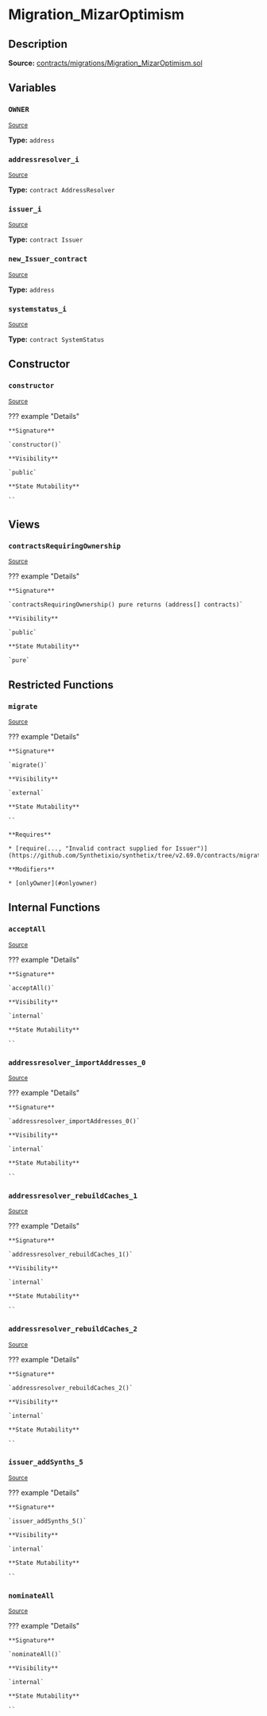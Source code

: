 # Migration_MizarOptimism

## Description

**Source:** [contracts/migrations/Migration_MizarOptimism.sol](https://github.com/Synthetixio/synthetix/tree/v2.69.0/contracts/migrations/Migration_MizarOptimism.sol)

## Variables

### `OWNER`

<sub>[Source](https://github.com/Synthetixio/synthetix/tree/v2.69.0/contracts/migrations/Migration_MizarOptimism.sol#L16)</sub>

**Type:** `address`

### `addressresolver_i`

<sub>[Source](https://github.com/Synthetixio/synthetix/tree/v2.69.0/contracts/migrations/Migration_MizarOptimism.sol#L23)</sub>

**Type:** `contract AddressResolver`

### `issuer_i`

<sub>[Source](https://github.com/Synthetixio/synthetix/tree/v2.69.0/contracts/migrations/Migration_MizarOptimism.sol#L27)</sub>

**Type:** `contract Issuer`

### `new_Issuer_contract`

<sub>[Source](https://github.com/Synthetixio/synthetix/tree/v2.69.0/contracts/migrations/Migration_MizarOptimism.sol#L34)</sub>

**Type:** `address`

### `systemstatus_i`

<sub>[Source](https://github.com/Synthetixio/synthetix/tree/v2.69.0/contracts/migrations/Migration_MizarOptimism.sol#L25)</sub>

**Type:** `contract SystemStatus`

## Constructor

### `constructor`

<sub>[Source](https://github.com/Synthetixio/synthetix/tree/v2.69.0/contracts/migrations/Migration_MizarOptimism.sol#L36)</sub>

??? example "Details"

    **Signature**

    `constructor()`

    **Visibility**

    `public`

    **State Mutability**

    ``

## Views

### `contractsRequiringOwnership`

<sub>[Source](https://github.com/Synthetixio/synthetix/tree/v2.69.0/contracts/migrations/Migration_MizarOptimism.sol#L38)</sub>

??? example "Details"

    **Signature**

    `contractsRequiringOwnership() pure returns (address[] contracts)`

    **Visibility**

    `public`

    **State Mutability**

    `pure`

## Restricted Functions

### `migrate`

<sub>[Source](https://github.com/Synthetixio/synthetix/tree/v2.69.0/contracts/migrations/Migration_MizarOptimism.sol#L45)</sub>

??? example "Details"

    **Signature**

    `migrate()`

    **Visibility**

    `external`

    **State Mutability**

    ``

    **Requires**

    * [require(..., "Invalid contract supplied for Issuer")](https://github.com/Synthetixio/synthetix/tree/v2.69.0/contracts/migrations/Migration_MizarOptimism.sol#L46)

    **Modifiers**

    * [onlyOwner](#onlyowner)

## Internal Functions

### `acceptAll`

<sub>[Source](https://github.com/Synthetixio/synthetix/tree/v2.69.0/contracts/migrations/Migration_MizarOptimism.sol#L70)</sub>

??? example "Details"

    **Signature**

    `acceptAll()`

    **Visibility**

    `internal`

    **State Mutability**

    ``

### `addressresolver_importAddresses_0`

<sub>[Source](https://github.com/Synthetixio/synthetix/tree/v2.69.0/contracts/migrations/Migration_MizarOptimism.sol#L84)</sub>

??? example "Details"

    **Signature**

    `addressresolver_importAddresses_0()`

    **Visibility**

    `internal`

    **State Mutability**

    ``

### `addressresolver_rebuildCaches_1`

<sub>[Source](https://github.com/Synthetixio/synthetix/tree/v2.69.0/contracts/migrations/Migration_MizarOptimism.sol#L95)</sub>

??? example "Details"

    **Signature**

    `addressresolver_rebuildCaches_1()`

    **Visibility**

    `internal`

    **State Mutability**

    ``

### `addressresolver_rebuildCaches_2`

<sub>[Source](https://github.com/Synthetixio/synthetix/tree/v2.69.0/contracts/migrations/Migration_MizarOptimism.sol#L120)</sub>

??? example "Details"

    **Signature**

    `addressresolver_rebuildCaches_2()`

    **Visibility**

    `internal`

    **State Mutability**

    ``

### `issuer_addSynths_5`

<sub>[Source](https://github.com/Synthetixio/synthetix/tree/v2.69.0/contracts/migrations/Migration_MizarOptimism.sol#L126)</sub>

??? example "Details"

    **Signature**

    `issuer_addSynths_5()`

    **Visibility**

    `internal`

    **State Mutability**

    ``

### `nominateAll`

<sub>[Source](https://github.com/Synthetixio/synthetix/tree/v2.69.0/contracts/migrations/Migration_MizarOptimism.sol#L77)</sub>

??? example "Details"

    **Signature**

    `nominateAll()`

    **Visibility**

    `internal`

    **State Mutability**

    ``
